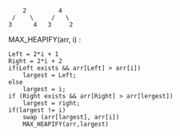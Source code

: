         2         4
     /    \     /   \ 
    3      4   3     2

MAX_HEAPIFY(arr, i) :

    Left = 2*i + 1
    Right = 2*i + 2
    if(Left exists && arr[Left] > arr[i])
        largest = Left;
    else    
        largest = i;
    if (Right exists && arr[Right] > arr[lergest])
        largest = right;
    if(largest != i)
        swap (arr[largest], arr[i])
        MAX_HEAPIFY(arr,largest)

    
    
